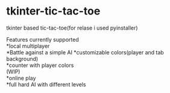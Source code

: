# tkinter-tic-tac-toe  
 tkinter based tic-tac-toe(for relase i used pyinstaller)   
 
 Features currently supported  
 *local multiplayer  
 *Battle against a simple AI
 *customizable colors(player and tab background)  
 *counter with player colors  
 (WIP)  
 *online play  
 *full hard AI with different levels  
